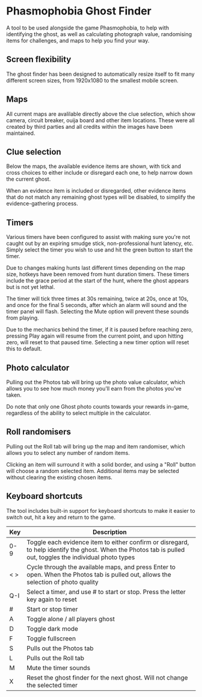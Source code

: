 # Phasmophobia Ghost Finder

A tool to be used alongside the game Phasmophobia, to help with identifying the ghost, as well as calculating photograph value, randomising items for challenges, and maps to help you find your way.

## Screen flexibility

The ghost finder has been designed to automatically resize itself to fit many different screen sizes, from 1920x1080 to the smallest mobile screen.

## Maps

All current maps are avalilable directly above the clue selection, which show camera, circuit breaker, ouija board and other item locations. These were all created by third parties and all credits within the images have been maintained.

## Clue selection

Below the maps, the available evidence items are shown, with tick and cross choices to either include or disregard each one, to help narrow down the current ghost.

When an evidence item is included or disregarded, other evidence items that do not match any remaining ghost types will be disabled, to simplify the evidence-gathering process.

## Timers

Various timers have been configured to assist with making sure you're not caught out by an expiring smudge stick, non-professional hunt latency, etc. Simply select the timer you wish to use and hit the green button to start the timer.

Due to changes making hunts last different times depending on the map size, hotkeys have been removed from hunt duration timers. These timers include the grace period at the start of the hunt, where the ghost appears but is not yet lethal.

The timer will tick three times at 30s remaining, twice at 20s, once at 10s, and once for the final 5 seconds, after which an alarm will sound and the timer panel will flash. Selecting the Mute option will prevent these sounds from playing.

Due to the mechanics behind the timer, if it is paused before reaching zero, pressing Play again will resume from the current point, and upon hitting zero, will reset to that paused time. Selecting a new timer option will reset this to default.

## Photo calculator

Pulling out the Photos tab will bring up the photo value calculator, which allows you to see how much money you'll earn from the photos you've taken.

Do note that only one Ghost photo counts towards your rewards in-game, regardless of the ability to select multiple in the calculator.

## Roll randomisers

Pulling out the Roll tab will bring up the map and item randomiser, which allows you to select any number of random items.

Clicking an item will surround it with a solid border, and using a "Roll" button will choose a random selected item. Additional items may be selected without clearing the existing chosen items.

## Keyboard shortcuts

The tool includes built-in support for keyboard shortcuts to make it easier to switch out, hit a key and return to the game.

| Key | Description |
| --- | ----------- |
| 0-9 | Toggle each evidence item to either confirm or disregard, to help identify the ghost. When the Photos tab is pulled out, toggles the individual photo types |
| < > | Cycle through the available maps, and press Enter to open. When the Photos tab is pulled out, allows the selection of photo quality |
| Q-I | Select a timer, and use # to start or stop. Press the letter key again to reset |
| #   | Start or stop timer |
| A   | Toggle alone / all players ghost |
| D   | Toggle dark mode |
| F   | Toggle fullscreen |
| S   | Pulls out the Photos tab |
| L   | Pulls out the Roll tab |
| M   | Mute the timer sounds |
| X   | Reset the ghost finder for the next ghost. Will not change the selected timer | 

